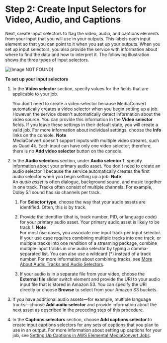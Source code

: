 # Step 2: Create Input Selectors for Video, Audio, and Captions<a name="create-selectors"></a>

Next, create input selectors to flag the video, audio, and captions elements from your input that you will use in your outputs\. This labels each input element so that you can point to it when you set up your outputs\. When you set up input selectors, you also provide the service with information about where to find the data and how to interpret it\. The following illustration shows the three types of input selectors\.

![\[Image NOT FOUND\]](http://docs.aws.amazon.com/mediaconvert/latest/ug/images/Job_input-selectors.png)

**To set up your input selectors**

1. In the **Video selector** section, specify values for the fields that are applicable to your job\. 

   You don't need to create a video selector because MediaConvert automatically creates a video selector when you begin setting up a job\. However, the service doesn't automatically detect information about the video source\. You can provide this information in the **Video selector** fields\. If you leave these settings in their default state, you will create a valid job\. For more information about individual settings, choose the **Info** links on the console\.
**Note**  
 MediaConvert doesn't support inputs with multiple video streams, such as Quad 4k\. Each input can have only one video selector; therefore, there is no **Add video selector** button on the console\.

1. In the **Audio selectors** section, under **Audio selector 1**, specify information about your primary audio asset\. You don't need to create an audio selector 1 because the service automatically creates the first audio selector when you begin setting up a job\.
**Note**  
An *audio asset* is often dialogue, background sound, and music together in one track\. Tracks often consist of multiple channels\. For example, Dolby 5\.1 sound has six channels per track\.

   1. For **Selector type**, choose the way that your audio assets are identified\. Often, this is by track\.

   1. Provide the identifier \(that is, track number, PID, or language code\) for your primary audio asset\. Your primary audio asset is likely to be track 1\.
**Note**  
For most use cases, you associate one input track per input selector\. If your use case requires combining multiple tracks into one track, or multiple tracks into one rendition of a streaming package, combine multiple input tracks in one audio selector by typing a comma\-separated list\. You can also use a wildcard \(\*\) instead of a track number\. For more information about combining tracks, see [More About Audio Tracks and Audio Selectors](more-about-audio-tracks-selectors.md)\.

   1. If your audio is in a separate file from your video, choose the **External file** slider switch element and provide the URI to your audio input file that is stored in Amazon S3\. You can specify the URI directly or choose **Browse** to select from your Amazon S3 buckets\.

1. If you have additional audio assets—for example, multiple language tracks—choose **Add audio selector** and provide information about the next asset as described in the preceding step of this procedure\.

1. In the **Captions selectors** section, choose **Add captions selector** to create input captions selectors for any sets of captions that you plan to use in an output\. For more information about setting up captions for your job, see [Setting Up Captions in AWS Elemental MediaConvert Jobs](including-captions.md)\.